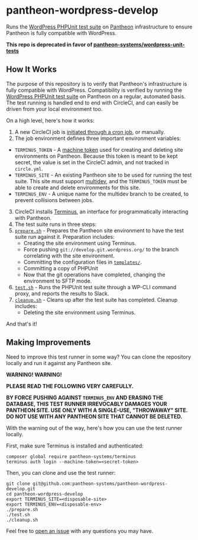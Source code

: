 # pantheon-wordpress-develop

Runs the [WordPress PHPUnit test suite](https://make.wordpress.org/core/handbook/testing/automated-testing/phpunit/) on [Pantheon](https://pantheon.io/) infrastructure to ensure Pantheon is fully compatible with WordPress.

**This repo is deprecated in favor of [pantheon-systems/wordpress-unit-tests](https://github.com/pantheon-systems/wordpress-unit-tests)**

## How It Works

The purpose of this repository is to verify that Pantheon's infrastructure is fully compatible with WordPress. Compatibility is verified by running the [WordPress PHPUnit test suite](https://make.wordpress.org/core/handbook/testing/automated-testing/phpunit/) on Pantheon on a regular, automated basis. The test running is handled end to end with CircleCI, and can easily be driven from your local environment too.

On a high level, here's how it works:

1. A new CircleCI job is [initiated through a cron job](https://circleci.com/docs/nightly-builds/), or manually.
2. The job environment defines three important environment variables:
 * `TERMINUS_TOKEN` - A [machine token](https://pantheon.io/docs/machine-tokens/) used for creating and deleting site environments on Pantheon. Because this token is meant to be kept secret, the value is set in the CircleCI admin, and not tracked in `circle.yml`.
 * `TERMINUS_SITE` - An existing Pantheon site to be used for running the test suite. This site must support [multidev](https://pantheon.io/features/multidev-cloud-environments), and the `TERMINUS_TOKEN` must be able to create and delete environments for this site.
 * `TERMINUS_ENV` - A unique name for the multidev branch to be created, to prevent collisions between jobs.
3. CircleCI installs [Terminus](https://pantheon.io/docs/terminus/), an interface for programmatically interacting with Pantheon.
4. The test suite runs in three steps:
 1. [`prepare.sh`](https://github.com/pantheon-systems/pantheon-wordpress-develop/blob/master/prepare.sh) - Prepares the Pantheon site environment to have the test suite run against it. Preparation includes:
    * Creating the site environment using Terminus.
    * Force pushing `git://develop.git.wordpress.org/` to the branch correlating with the site environment.
    * Committing the configuration files in [`templates/`](https://github.com/pantheon-systems/pantheon-wordpress-develop/tree/master/templates).
    * Committing a copy of PHPUnit
    * Now that the git operations have completed, changing the environment to SFTP mode.
 2. [`test.sh`](https://github.com/pantheon-systems/pantheon-wordpress-develop/blob/master/test.sh) - Runs the PHPUnit test suite through a WP-CLI command proxy, and reports the results to Slack.
 3. [`cleanup.sh`](https://github.com/pantheon-systems/pantheon-wordpress-develop/blob/master/cleanup.sh) - Cleans up after the test suite has completed. Cleanup includes:
    * Deleting the site environment using Terminus.

And that's it!

## Making Improvements

Need to improve this test runner in some way? You can clone the repository locally and run it against any Pantheon site.

**WARNING! WARNING!**

**PLEASE READ THE FOLLOWING VERY CAREFULLY.**

**BY FORCE PUSHING AGAINST `TERMINUS_ENV` AND ERASING THE DATABASE, THIS TEST RUNNER IRREVOCABLY DAMAGES YOUR PANTHEON SITE. USE ONLY WITH A SINGLE-USE, "THROWAWAY" SITE. DO NOT USE WITH ANY PANTHEON SITE THAT CANNOT BE DELETED.** 

With the warning out of the way, here's how you can use the test runner locally.

First, make sure Terminus is installed and authenticated:

    composer global require pantheon-systems/terminus
    terminus auth login --machine-token=<secret-token>

Then, you can clone and use the test runner:

    git clone git@github.com:pantheon-systems/pantheon-wordpress-develop.git
    cd pantheon-wordpress-develop
    export TERMINUS_SITE=<disposable-site>
    export TERMINUS_ENV=<disposable-env>
    ./prepare.sh
    ./test.sh
    ./cleanup.sh
    
Feel free to [open an issue](https://github.com/pantheon-systems/pantheon-wordpress-develop/issues) with any questions you may have.
